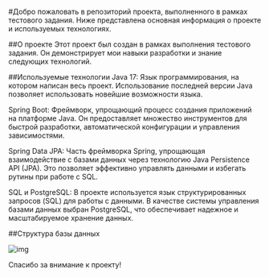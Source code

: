 #Добро пожаловать в репозиторий проекта, выполненного в рамках тестового задания. Ниже представлена основная информация о проекте и используемых технологиях.

##О проекте
Этот проект был создан в рамках выполнения тестового задания. Он демонстрирует мои навыки разработки и знание следующих технологий.

##Используемые технологии
Java 17: Язык программирования, на котором написан весь проект. Использование последней версии Java позволяет использовать новейшие возможности языка.

Spring Boot: Фреймворк, упрощающий процесс создания приложений на платформе Java. Он предоставляет множество инструментов для быстрой разработки, автоматической конфигурации и управления зависимостями.

Spring Data JPA: Часть фреймворка Spring, упрощающая взаимодействие с базами данных через технологию Java Persistence API (JPA). Это позволяет эффективно управлять данными и избегать рутины при работе с SQL.

SQL и PostgreSQL: В проекте используется язык структурированных запросов (SQL) для работы с данными. В качестве системы управления базами данных выбран PostgreSQL, что обеспечивает надежное и масштабируемое хранение данных.

##Структура базы данных

![img](https://github.com/IlnurNig/monpir1/assets/98461621/ec839206-8e0d-4db0-97cb-d1dd13e19fbd)

Спасибо за внимание к проекту!
